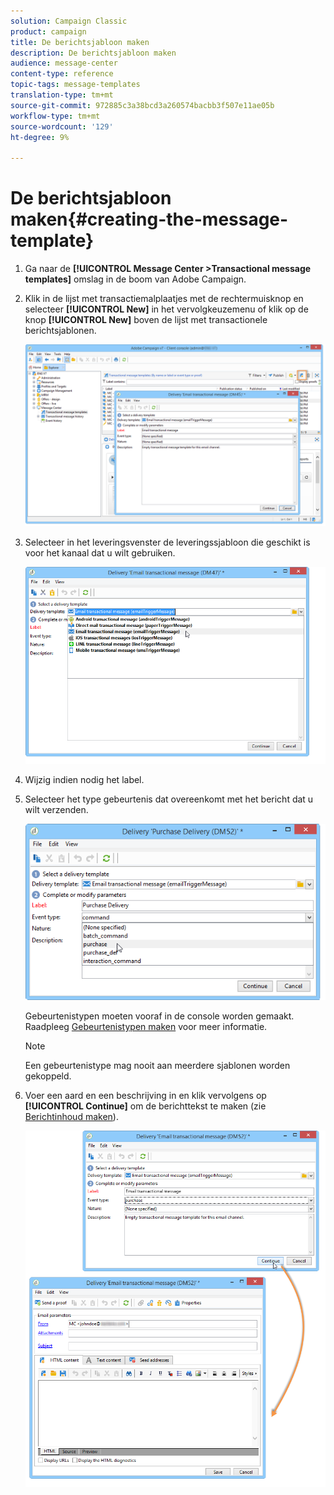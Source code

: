 ```yaml
---
solution: Campaign Classic
product: campaign
title: De berichtsjabloon maken
description: De berichtsjabloon maken
audience: message-center
content-type: reference
topic-tags: message-templates
translation-type: tm+mt
source-git-commit: 972885c3a38bcd3a260574bacbb3f507e11ae05b
workflow-type: tm+mt
source-wordcount: '129'
ht-degree: 9%

---
```



# De berichtsjabloon maken{#creating-the-message-template}

1. Ga naar de **[!UICONTROL Message Center >Transactional message templates]** omslag in de boom van Adobe Campaign.
1. Klik in de lijst met transactiemalplaatjes met de rechtermuisknop en selecteer **[!UICONTROL New]** in het vervolgkeuzemenu of klik op de knop **[!UICONTROL New]** boven de lijst met transactionele berichtsjablonen.

   ![](assets/messagecenter_create_model_001.png)

1. Selecteer in het leveringsvenster de leveringssjabloon die geschikt is voor het kanaal dat u wilt gebruiken.

   ![](assets/messagecenter_create_model_002.png)

1. Wijzig indien nodig het label.
1. Selecteer het type gebeurtenis dat overeenkomt met het bericht dat u wilt verzenden.

   ![](assets/messagecenter_create_model_003.png)

   Gebeurtenistypen moeten vooraf in de console worden gemaakt. Raadpleeg [Gebeurtenistypen maken](../../message-center/using/creating-event-types.md) voor meer informatie.

   >[!NOTE]
   >
   >Een gebeurtenistype mag nooit aan meerdere sjablonen worden gekoppeld.

1. Voer een aard en een beschrijving in en klik vervolgens op **[!UICONTROL Continue]** om de berichttekst te maken (zie [Berichtinhoud maken](../../message-center/using/creating-message-content.md)).

   ![](assets/messagecenter_create_model_004.png)

